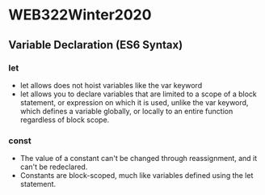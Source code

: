 # WEB322Winter2020
## Variable Declaration (ES6 Syntax)
### let
* let allows does not hoist variables like the var keyword
* let allows you to declare variables that are limited to a scope of a block statement, or expression on which it is used, unlike the var keyword, which defines a variable globally, or locally to an entire function regardless of block scope. 
### const
* The value of a constant can't be changed through reassignment, and it can't be redeclared.
* Constants are block-scoped, much like variables defined using the let statement.
